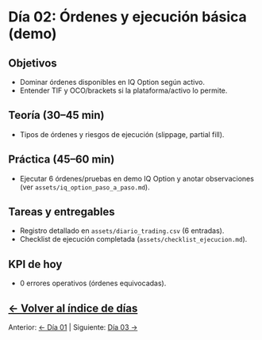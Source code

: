 # Día 02: Órdenes y ejecución básica (demo)

## Objetivos
- Dominar órdenes disponibles en IQ Option según activo.
- Entender TIF y OCO/brackets si la plataforma/activo lo permite.

## Teoría (30–45 min)
- Tipos de órdenes y riesgos de ejecución (slippage, partial fill).

## Práctica (45–60 min)
- Ejecutar 6 órdenes/pruebas en demo IQ Option y anotar observaciones (ver `assets/iq_option_paso_a_paso.md`).

## Tareas y entregables
- Registro detallado en `assets/diario_trading.csv` (6 entradas).
- Checklist de ejecución completada (`assets/checklist_ejecucion.md`).

## KPI de hoy
- 0 errores operativos (órdenes equivocadas).

[← Volver al índice de días](README.md)
---
Anterior: [← Día 01](Dia_01.md) | Siguiente: [Día 03 →](Dia_03.md)
